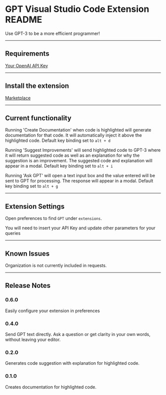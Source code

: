 # GPT Visual Studio Code Extension README
Use GPT-3 to be a more efficient programmer!

---

## Requirements
[Your OpenAI API Key](https://beta.openai.com/signup)

--- 

## Install the extension

[Marketplace](https://marketplace.visualstudio.com/items?itemName=Arrendy.gpt3-vscode-extension)

---
## Current functionality
Running 'Create Documentation' when code is highlighted will generate documentation for that code. It will automatically inject it above the highlighted code.
Default key binding set to `alt + d`

Running 'Suggest Improvements' will send highlighted code to GPT-3 where it will return suggested code as well as an explanation for why the suggestion is an improvement. The suggested code and explanation will appear in a modal.
Default key binding set to `alt + i`

Running 'Ask GPT' will open a text input box and the value entered will be sent to GPT for processing. The response will appear in a modal.
Default key binding set to `alt + g`

---
## Extension Settings
Open preferences to find `GPT` under `extensions`. 

You will need to insert your API Key and update other parameters for your queries

---

## Known Issues
Organization is not currently included in requests.

---

## Release Notes

### 0.6.0
Easily configure your extension in preferences

### 0.4.0
Send GPT text directly. Ask a question or get clarity in your own words, without leaving your editor.

### 0.2.0
Generates code suggestion with explanation for highlighted code.

### 0.1.0
Creates documentation for highlighted code.
